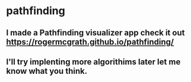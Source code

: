 
# pathfinding

## I made a Pathfinding visualizer app check it out https://rogermcgrath.github.io/pathfinding/
## I'll try implenting more algorithims later let me know what you think.
